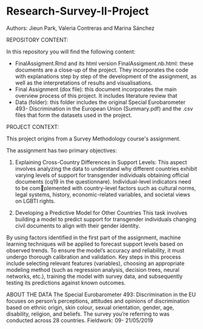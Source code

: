 # Research-Survey-II-Project

Authors: Jieun Park, Valeria Contreras and Marina Sánchez


REPOSITORY CONTENT:

In this repository you will find the following content:

  - FinalAssigment.Rmd and its html version FinalAssigment.nb.html: these documents are a close-up of the project. They incorporates the code with explanations step by step of the development of the assignment, as well as the interpretations of results and visualisations. 
  - Final Assignment (dox file): this document incorporates the main overview process of this project. It includes literature review that 
  - Data (folder): this folder includes the original Special Eurobarometer 493- Discrimination in the European Union (Summary.pdf) and the .csv files that form the datasets used in the project.


PROJECT CONTEXT:

This project origins from a Survey Methodology course's assignment. 

The assignment has two primary objectives:

1. Explaining Cross-Country Differences in Support Levels: This aspect involves analyzing the
data to understand why different countries exhibit varying levels of support for transgender individuals
obtaining official documents (cq19 in the questionnare). Individual-level indicators need to be complemented with country-level factors such as cultural norms, legal systems, history, economic-related
variables, and societal views on LGBTI rights.

2. Developing a Predictive Model for Other Countries This task involves building a model to
predict support for transgender individuals changing civil documents to align with their gender identity.

By using factors identified in the first part of the assignment, machine learning techniques will be
applied to forecast support levels based on observed trends. To ensure the model’s accuracy and
reliability, it must undergo thorough calibration and validation. Key steps in this process include
selecting relevant features (variables), choosing an appropriate modeling method (such as regression
analysis, decision trees, neural networks, etc.), training the model with survey data, and subsequently
testing its predictions against known outcomes.


ABOUT THE DATA
The Special Eurobarometer 493: Discrimination in the EU focuses on person’s perceptions, attitudes and
opinions of discrimination based on ethnic origin, skin colour, sexual orientation, gender, age, disability,
religion, and beliefs. The survey you’re referring to was conducted across 28 countries. Fieldwork: 09-
21/05/2019
